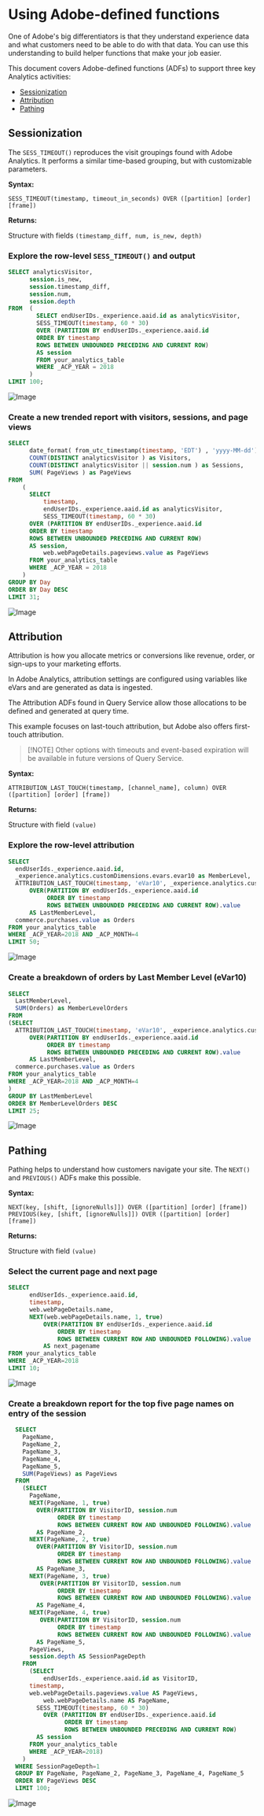 # Using Adobe-defined functions

One of Adobe's big differentiators is that they understand experience data and what customers need to be able to do with that data. You can use this understanding to build helper functions that make your job easier.

This document covers Adobe-defined functions (ADFs) to support three key Analytics activities:
- [Sessionization](#sessionization)
- [Attribution](#attribution)
- [Pathing](#pathing)

## Sessionization

The `SESS_TIMEOUT()` reproduces the visit groupings found with Adobe Analytics. It performs a similar time-based grouping, but with customizable parameters.

**Syntax:**

`SESS_TIMEOUT(timestamp, timeout_in_seconds) OVER ([partition] [order] [frame])`

**Returns:**

Structure with fields `(timestamp_diff, num, is_new, depth)`

### Explore the row-level `SESS_TIMEOUT()` and output

```sql
SELECT analyticsVisitor,
      session.is_new,
      session.timestamp_diff,
      session.num,
      session.depth
FROM  (
        SELECT endUserIDs._experience.aaid.id as analyticsVisitor,
        SESS_TIMEOUT(timestamp, 60 * 30)
        OVER (PARTITION BY endUserIDs._experience.aaid.id
        ORDER BY timestamp
        ROWS BETWEEN UNBOUNDED PRECEDING AND CURRENT ROW)
        AS session
        FROM your_analytics_table
        WHERE _ACP_YEAR = 2018
      )
LIMIT 100;
```

![Image](../images/queries/adobe-functions/sess-timeout.png)

### Create a new trended report with visitors, sessions, and page views

```sql
SELECT
      date_format( from_utc_timestamp(timestamp, 'EDT') , 'yyyy-MM-dd') as Day,
      COUNT(DISTINCT analyticsVisitor ) as Visitors,
      COUNT(DISTINCT analyticsVisitor || session.num ) as Sessions,
      SUM( PageViews ) as PageViews
FROM
    (
      SELECT
          timestamp,
          endUserIDs._experience.aaid.id as analyticsVisitor,
          SESS_TIMEOUT(timestamp, 60 * 30)
      OVER (PARTITION BY endUserIDs._experience.aaid.id
      ORDER BY timestamp
      ROWS BETWEEN UNBOUNDED PRECEDING AND CURRENT ROW)
      AS session,
          web.webPageDetails.pageviews.value as PageViews
      FROM your_analytics_table
      WHERE _ACP_YEAR = 2018
    )
GROUP BY Day 
ORDER BY Day DESC 
LIMIT 31;
```

![Image](../images/queries/adobe-functions/trended-report.png)

## Attribution

Attribution is how you allocate metrics or conversions like revenue, order, or sign-ups to your marketing efforts.

In Adobe Analytics, attribution settings are configured using variables like eVars and are generated as data is ingested.

The Attribution ADFs found in Query Service allow those allocations to be defined and generated at query time.

This example focuses on last-touch attribution, but Adobe also offers first-touch attribution. 

>[!NOTE] Other options with timeouts and event-based expiration will be available in future versions of Query Service.

**Syntax:**

`ATTRIBUTION_LAST_TOUCH(timestamp, [channel_name], column) OVER ([partition] [order] [frame])`

**Returns:**

Structure with field `(value)`

### Explore the row-level attribution

```sql
SELECT
  endUserIds._experience.aaid.id,
  _experience.analytics.customDimensions.evars.evar10 as MemberLevel,
  ATTRIBUTION_LAST_TOUCH(timestamp, 'eVar10', _experience.analytics.customDimensions.evars.evar10)
      OVER(PARTITION BY endUserIds._experience.aaid.id
           ORDER BY timestamp
           ROWS BETWEEN UNBOUNDED PRECEDING AND CURRENT ROW).value
      AS LastMemberLevel,
  commerce.purchases.value as Orders
FROM your_analytics_table 
WHERE _ACP_YEAR=2018 AND _ACP_MONTH=4
LIMIT 50;
```

![Image](../images/queries/adobe-functions/row-level-attribution.png)

### Create a breakdown of orders by Last Member Level (eVar10)

```sql
SELECT
  LastMemberLevel,
  SUM(Orders) as MemberLevelOrders
FROM 
(SELECT
  ATTRIBUTION_LAST_TOUCH(timestamp, 'eVar10', _experience.analytics.customDimensions.evars.evar10)
      OVER(PARTITION BY endUserIds._experience.aaid.id
           ORDER BY timestamp
           ROWS BETWEEN UNBOUNDED PRECEDING AND CURRENT ROW).value
      AS LastMemberLevel,
  commerce.purchases.value as Orders
FROM your_analytics_table 
WHERE _ACP_YEAR=2018 AND _ACP_MONTH=4
)
GROUP BY LastMemberLevel 
ORDER BY MemberLevelOrders DESC
LIMIT 25;
```

![Image](../images/queries/adobe-functions/last-member-level.png)

## Pathing

Pathing helps to understand how customers navigate your site. The `NEXT()` and `PREVIOUS()` ADFs make this possible.

**Syntax:**

```
NEXT(key, [shift, [ignoreNulls]]) OVER ([partition] [order] [frame])
PREVIOUS(key, [shift, [ignoreNulls]]) OVER ([partition] [order] [frame])
```

**Returns:**

Structure with field `(value)`

### Select the current page and next page

```sql
SELECT 
      endUserIds._experience.aaid.id,
      timestamp,
      web.webPageDetails.name,
      NEXT(web.webPageDetails.name, 1, true)
          OVER(PARTITION BY endUserIds._experience.aaid.id
              ORDER BY timestamp
              ROWS BETWEEN CURRENT ROW AND UNBOUNDED FOLLOWING).value
          AS next_pagename
FROM your_analytics_table
WHERE _ACP_YEAR=2018 
LIMIT 10;
```

![Image](../images/queries/adobe-functions/select-current-page.png)

### Create a breakdown report for the top five page names on entry of the session

```sql
  SELECT 
    PageName,
    PageName_2,
    PageName_3,
    PageName_4,
    PageName_5,
    SUM(PageViews) as PageViews
  FROM
    (SELECT
      PageName,
      NEXT(PageName, 1, true)
        OVER(PARTITION BY VisitorID, session.num
              ORDER BY timestamp
              ROWS BETWEEN CURRENT ROW AND UNBOUNDED FOLLOWING).value
        AS PageName_2,
      NEXT(PageName, 2, true)
        OVER(PARTITION BY VisitorID, session.num
              ORDER BY timestamp
              ROWS BETWEEN CURRENT ROW AND UNBOUNDED FOLLOWING).value
        AS PageName_3,
      NEXT(PageName, 3, true)
         OVER(PARTITION BY VisitorID, session.num
              ORDER BY timestamp
              ROWS BETWEEN CURRENT ROW AND UNBOUNDED FOLLOWING).value
        AS PageName_4,
      NEXT(PageName, 4, true)
         OVER(PARTITION BY VisitorID, session.num
              ORDER BY timestamp
              ROWS BETWEEN CURRENT ROW AND UNBOUNDED FOLLOWING).value
        AS PageName_5,
      PageViews,
      session.depth AS SessionPageDepth
    FROM
      (SELECT 
    	  endUserIds._experience.aaid.id as VisitorID,
   	  timestamp,
   	  web.webPageDetails.pageviews.value AS PageViews,
    	  web.webPageDetails.name AS PageName,
        SESS_TIMEOUT(timestamp, 60 * 30) 
          OVER (PARTITION BY endUserIDs._experience.aaid.id 
                ORDER BY timestamp 
                ROWS BETWEEN UNBOUNDED PRECEDING AND CURRENT ROW) 
        AS session
      FROM your_analytics_table
      WHERE _ACP_YEAR=2018)
    )
  WHERE SessionPageDepth=1
  GROUP BY PageName, PageName_2, PageName_3, PageName_4, PageName_5
  ORDER BY PageViews DESC
  LIMIT 100;
```

![Image](../images/queries/adobe-functions/create-breakdown-report.png)

